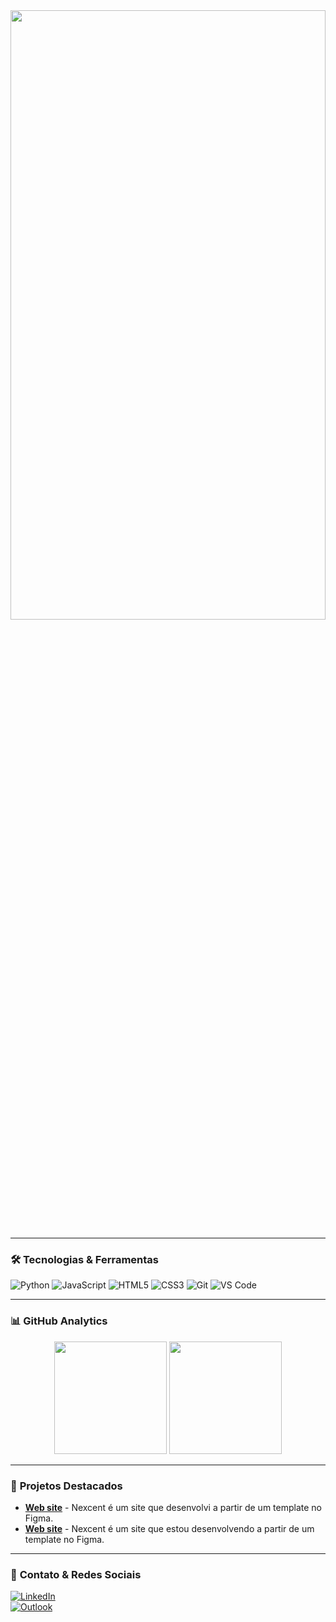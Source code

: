 <div align="center">
  <img src="https://media1.giphy.com/media/v1.Y2lkPTc5MGI3NjExdXhobzhwdm9majIyMGFldjg1cDJhNDU3cXY2MGJ6NTl3anRobnFqbCZlcD12MV9pbnRlcm5hbF9naWZfYnlfaWQmY3Q9Zw/zOvBKUUEERdNm/giphy.gif" width="100%" height="50%" />
</div>

<!-- <div align="center">  
  <img src="https://readme-typing-svg.demolab.com?font=Fira+Code&pause=1000&color=22D3EE&width=435&lines=Engenheiro+de+Software+em+Formação;Desenvolvedor+Front-End;Apaixonado+por+Tecnologia" alt="Animação de Digitação"/>  
</div>  -->

---

### 🛠️ **Tecnologias & Ferramentas**  

![Python](https://img.shields.io/badge/Python-3776AB?style=for-the-badge&logo=python&logoColor=white)
![JavaScript](https://img.shields.io/badge/JavaScript-F7DF1E?style=for-the-badge&logo=javascript&logoColor=black)
![HTML5](https://img.shields.io/badge/HTML5-E34F26?style=for-the-badge&logo=html5&logoColor=white)
![CSS3](https://img.shields.io/badge/CSS3-1572B6?style=for-the-badge&logo=css3&logoColor=white)
![Git](https://img.shields.io/badge/Git-F05032?style=for-the-badge&logo=git&logoColor=white)
![VS Code](https://img.shields.io/badge/VS_Code-007ACC?style=for-the-badge&logo=visual-studio-code&logoColor=white)
<!-- ![React](https://img.shields.io/badge/React-61DAFB?style=for-the-badge&logo=react&logoColor=black) -->

---

### 📊 **GitHub Analytics**  

<div align="center">  
  <img height="180em" src="https://github-readme-stats.vercel.app/api?username=yDenBarbosa&show_icons=true&theme=dracula&include_all_commits=true" />  
  <img height="180em" src="https://github-readme-stats.vercel.app/api/top-langs/?username=yDenBarbosa&layout=compact&theme=dracula" />  
</div>  

---

### 🚀 **Projetos Destacados**  

- [**Web site**](https://github.com/yDenBarbosa/NexCent) - Nexcent é um site que desenvolvi a partir de um template no Figma.  
- [**Web site**](https://github.com/yDenBarbosa/Furniro) - Nexcent é um site que estou desenvolvendo a partir de um template no Figma.   

---

### 🌟 **Contato & Redes Sociais**  

[![LinkedIn](https://img.shields.io/badge/LinkedIn-0077B5?style=for-the-badge&logo=linkedin&logoColor=white)](https://www.linkedin.com/in/denis-b-silva/)  
[![Outlook](https://img.shields.io/badge/Outlook-0078D4?style=for-the-badge&logo=microsoft-outlook&logoColor=white)](mailto:denis9195@hotmail.com)  
